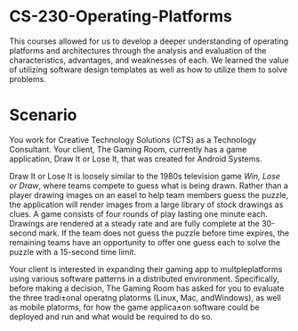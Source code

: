 # CS-230-Operating-Platforms
This courses allowed for us to develop a deeper understanding of operating platforms and architectures through the analysis and evaluation of the characteristics, advantages, and weaknesses of each. We learned the value of utilizing software design templates as well as how to utilize them to solve problems.

# Scenario 
You work for Creative Technology Solutions (CTS) as a Technology Consultant. Your client, The Gaming Room, currently has a game application, Draw It or Lose It, that was created for Android Systems. 

Draw It or Lose It is loosely similar to the 1980s television game _Win, Lose or Draw_, where teams compete to guess what is being drawn. Rather than a player drawing images on an easel to help team members guess the puzzle, the application will render images from a large library of stock drawings as clues. A game consists of four rounds of play lasting one minute each. Drawings are rendered at a steady rate and are fully complete at the 30-second mark. If the team does not guess the puzzle before time expires, the remaining teams have an opportunity to offer one guess each to solve the puzzle with a 15-second time limit. 

Your client is interested in expanding their gaming app to multpleplatforms using various software patterns in a distributed environment. Specifically, before making a decision, The Gaming Room has asked for you to evaluate the three tradi±onal operatng platorms (Linux, Mac, andWindows), as well as mobile platorms, for how the game applica±on software could be deployed and run and what would be required to do so.
